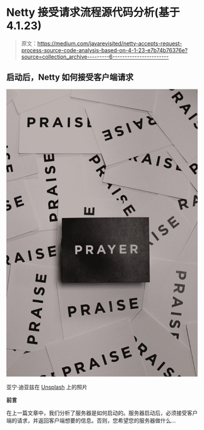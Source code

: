 # Netty 接受请求流程源代码分析(基于 4.1.23)

> 原文：<https://medium.com/javarevisited/netty-accepts-request-process-source-code-analysis-based-on-4-1-23-e7b74b76376e?source=collection_archive---------6----------------------->

## 启动后，Netty 如何接受客户端请求

![](img/2beb0ac7a4bdb73b2e26c0b844be82c9.png)

亚宁·迪亚兹在 [Unsplash](https://unsplash.com?utm_source=medium&utm_medium=referral) 上的照片

**前言**

在上一篇文章中，我们分析了服务器是如何启动的。服务器启动后，必须接受客户端的请求，并返回客户端想要的信息。否则，您希望您的服务器做什么…